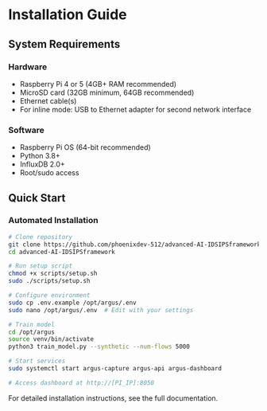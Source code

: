 # Installation Guide

## System Requirements

### Hardware
- Raspberry Pi 4 or 5 (4GB+ RAM recommended)
- MicroSD card (32GB minimum, 64GB recommended)
- Ethernet cable(s)
- For inline mode: USB to Ethernet adapter for second network interface

### Software
- Raspberry Pi OS (64-bit recommended)
- Python 3.8+
- InfluxDB 2.0+
- Root/sudo access

## Quick Start

### Automated Installation

```bash
# Clone repository
git clone https://github.com/phoenixdev-512/advanced-AI-IDSIPSframework.git
cd advanced-AI-IDSIPSframework

# Run setup script
chmod +x scripts/setup.sh
sudo ./scripts/setup.sh

# Configure environment
sudo cp .env.example /opt/argus/.env
sudo nano /opt/argus/.env  # Edit with your settings

# Train model
cd /opt/argus
source venv/bin/activate
python3 train_model.py --synthetic --num-flows 5000

# Start services
sudo systemctl start argus-capture argus-api argus-dashboard

# Access dashboard at http://[PI_IP]:8050
```

For detailed installation instructions, see the full documentation.
